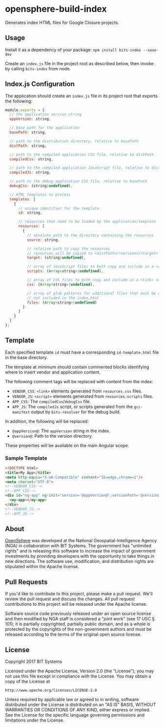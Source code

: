 # opensphere-build-index

Generates index HTML files for Google Closure projects.

## Usage
Install it as a dependency of your package: `npm install bits-index --save-dev`

Create an `index.js` file in the project root as described below, then invoke by
calling `bits-index` from node.

## Index.js Configuration

The application should create an `index.js` file in its project root that
exports the following:

```javascript
module.exports = {
  // the application version string
  appVersion: string,

  // base path for the application
  basePath: string,

  // path to the distribution directory, relative to basePath
  distPath: string,

  // path to the compiled application CSS file, relative to distPath
  compiledCss: string,

  // path to the compiled application JavaScript file, relative to distPath
  compiledJs: string,

  // path to the debug application CSS file, relative to basePath
  debugCss: (string|undefined),

  // HTML templates to process
  templates: [
    {
      // unique identifier for the template
      id: string,

      // resources that need to be loaded by the application/template
      resources: [
        {
          // absolute path to the directory containing the resources
          source: string,

          // relative path to copy the resources
          // resources will be copied to <distPath>/<version>/<target>
          target: (string|undefined),

          // array of JavaScript files to both copy and include in a <script> tag
          scripts: (Array<string>|undefined),

          // array of CSS files to both copy and include in a <link> tag
          css: (Array<string>|undefined),

          // array of glob patterns for additional files that must be copied but
          // not included in the index.html
          files: (Array<string>|undefined)
        }
      ]
    }
  ]
};
```

## Template

Each specified template `id` must have a corresponding `id-template.html` file
in the base directory.

The template at minimum should contain commented blocks identifying where to
insert vendor and application content.

The following comment tags will be replaced with content from the index:
* `VENDOR_CSS`: `<link>` elements generated from `resources.css` files.
* `VENDOR_JS`: `<script>` elements generated from `resources.scripts` files.
* `APP_CSS`: The `compiledCss`/`debugCss` file.
* `APP_JS`: The `compiledJs` script, or scripts generated from the
  `gcc-manifest` output by `bits-resolver` for the debug build.

In addition, the following will be replaced:
* `@appVersion@`: The `appVersion` string in the index.
* `@version@`: Path to the version directory.

These properties will be available on the main Angular scope.

### Sample Template

```html
<!DOCTYPE html>
<title>My App</title>
<meta http-equiv="X-UA-Compatible" content="IE=edge,chrome=1"/>
<meta charset="UTF-8">
<!--VENDOR_CSS-->
<!--APP_CSS-->
<div id="ng-app" ng-init="version='@appVersion@';versionPath='@version@'">
  <my-app></my-app>
</div>
<!--VENDOR_JS-->
<!--APP_JS-->
```

## About

[OpenSphere](https://github.com/ngageoint/opensphere) was developed at the National Geospatial-Intelligence Agency (NGA) in collaboration with BIT Systems. The government has "unlimited rights" and is releasing this software to increase the impact of government investments by providing developers with the opportunity to take things in new directions. The software use, modification, and distribution rights are stipulated within the Apache license.

## Pull Requests

If you'd like to contribute to this project, please make a pull request. We'll review the pull request and discuss the changes. All pull request contributions to this project will be released under the Apache license.

Software source code previously released under an open source license and then modified by NGA staff is considered a "joint work" (see 17 USC § 101); it is partially copyrighted, partially public domain, and as a whole is protected by the copyrights of the non-government authors and must be released according to the terms of the original open source license.

## License

Copyright 2017 BIT Systems

Licensed under the Apache License, Version 2.0 (the "License");
you may not use this file except in compliance with the License.
You may obtain a copy of the License at

    http://www.apache.org/licenses/LICENSE-2.0

Unless required by applicable law or agreed to in writing, software
distributed under the License is distributed on an "AS IS" BASIS,
WITHOUT WARRANTIES OR CONDITIONS OF ANY KIND, either express or implied.
See the License for the specific language governing permissions and
limitations under the License.
